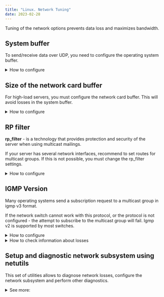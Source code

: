 ```yaml
---
title: "Linux. Network Tuning"
date: 2023-02-28
---
```


Tuning of the network options prevents data loss and maximizes bandwidth.

## System buffer

To send/receive data over UDP, you need to configure the operating system buffer.

<details><summary>How to configure</summary>

The buffer size options should be defined in the `/etc/sysctl.conf` file.
Recommended to use next values for 1G ethernet adapters:

```
net.core.rmem_max = 16777216
net.core.wmem_max = 16777216
net.ipv4.udp_mem = 8388608 12582912 16777216
net.ipv4.tcp_rmem = 4096 87380 8388608
net.ipv4.tcp_wmem = 4096 65536 8388608
net.core.wmem_default = 16777216
net.core.rmem_default = 16777216
net.ipv4.tcp_tw_reuse = 1
```

For 10G ethernet adapters:

```
net.core.rmem_max = 67108864
net.core.wmem_max = 67108864
net.ipv4.udp_mem = 8388608 16777216 33554432
net.ipv4.tcp_rmem = 4096 87380 33554432
net.ipv4.tcp_wmem = 4096 65536 33554432
net.core.wmem_default = 33554432
net.core.rmem_default = 33554432
net.core.default_qdisc=fq
net.ipv4.tcp_congestion_control=bbr
net.ipv4.tcp_tw_reuse = 1
```

For 40G ethernet adapters:

```
net.core.rmem_max = 134217728
net.core.wmem_max = 134217728
net.ipv4.udp_mem = 8388608 33554432 67108864
net.ipv4.tcp_rmem = 4096 87380 67108864
net.ipv4.tcp_wmem = 4096 65536 67108864
net.core.wmem_default = 67108864
net.core.rmem_default = 67108864
net.core.default_qdisc=fq
net.ipv4.tcp_congestion_control=bbr
net.ipv4.tcp_tw_reuse = 1
```

To apply changes restart system or launch:

```sh
sysctl -p
```

You can verify the current values with next command:

```sh
sysctl \
    net.core.rmem_default \
    net.core.rmem_max \
    net.core.wmem_default \
    net.core.wmem_max \
    net.ipv4.udp_mem \
    net.ipv4.tcp_wmem
```

</details>

## Size of the network card buffer

For high-load servers, you must configure the network card buffer. This will avoid losses in the system buffer.

<details><summary>How to configure</summary>

```
[root@astra ~]# ethtool -g eth1
Ring parameters for eth1:
Pre-set maximums:
RX:     4096
RX Mini:    0
RX Jumbo:   0
TX:     4096
Current hardware settings:
RX:     4096
RX Mini:    0
RX Jumbo:   0
TX:     256
```

Here we can see the rx-buffer increased by the maximum. Usually it is quite difficult to find the correct value. The most optimal is average value. With a high-frequency and multi-core processor (>3GHz), you can get good results with maximum buffer size. An example command to increase the buffer:

```sh
ethtool -G eth1 rx 2048
```

</details>

## RP filter

**rp_filter** - is a technology that provides protection and security of the server when using multicast mailings.

If your server has several network interfaces, recommend to set routes for multicast groups. If this is not possible, you must change the rp_filter settings.

<details><summary>How to configure</summary>

Add to the `/etc/sysctl.conf` file next lines:

```
net.ipv4.conf.eth0.rp_filter = 2
```

Where `eth0` is the interface name.

To apply changes restart system or launch:

```sh
sysctl -p
```

</details>

## IGMP Version

Many operating systems send a subscription request to a multicast group in igmp v3 format.

If the network switch cannot work with this protocol, or the protocol is not configured - the attempt to subscribe to the multicast group will fail. Igmp v2 is supported by most switches.

<details><summary>How to configure</summary>

The IGMP version could be defined in the /etc/sysctl.conf file. For example setup IGMPv2 for eth1 interface:

```
net.ipv4.conf.eth1.force_igmp_version=2
```

To apply changes restart system or launch:

```sh
sysctl -p
```

You can verify IGMP version with tcpdump. Launch:

```sh
tcpdump -i eth1 igmp
```

Then try to subscribe to the multicast stream. For example:

```sh
astra --analyze udp://eth1@239.255.1.1:1234
```

</details>

<details><summary>How to check information about losses</summary>

Keywords: missed, dropped, fifo, error, rx.

```sh
ip -s -s link show eth1
```

You need to look at RX Errors. Some network cards provide more detailed information about the nature of the loss:

```sh
ethtool -S eth1
```

Losses can be not only on the network cards of your server. They can also be on the network equipment port. You can find the informaton how to see it in the documentation of the network equipment manufacturer.

</details>

## Setup and diagnostic network subsystem using netutils

This set of utilities allows to diagnose network losses, configure the network subsystem and perform other diagnostics.

<details><summary>See more:</summary>

### Install

```sh
yum install python3
pip3 install netutils-linux
```

### Network-top

![Image](https://cdn.cesbo.com/help/misc/tools-and-utilities/network/linux-network-tuning/net-top.gif)

This utility is needed to evaluate the applied settings and displays the uniformity of the load distribution (interrupts, softirqs, the number of packets per second per processor core) on the server resources, all kinds of packet processing errors. Values that exceed the thresholds are highlighted.

### RSS-ladder

```
# rss-ladder eth1 0
- distributing interrupts of eth1 (-TxRx) on socket 0:"
  - eth1: irq 67 eth1-TxRx-0 -> 0
  - eth1: irq 68 eth1-TxRx-1 -> 1
  - eth1: irq 69 eth1-TxRx-2 -> 2
  - eth1: irq 70 eth1-TxRx-3 -> 3
  - eth1: irq 71 eth1-TxRx-4 -> 8
  - eth1: irq 72 eth1-TxRx-5 -> 9
  - eth1: irq 73 eth1-TxRx-6 -> 10
  - eth1: irq 74 eth1-TxRx-7 -> 11
```

This utility distributes network card interrupts to the cores of the selected physical processor (default is 0).

### Server-info

```
# server-info --rate
cpu:
  BogoMIPS: 7
  CPU MHz: 7
  CPU(s): 1
  Core(s) per socket: 1
  L3 cache: 1
  Socket(s): 10
  Thread(s) per core: 10
  Vendor ID: 10
 disk:
   vda:
     size: 1
     type: 1
 memory:
   MemTotal: 1
   SwapTotal: 10
 net:
   eth1:
     buffers:
       cur: 5
       max: 10
     driver: 1
     queues: 1
 system:
   Hypervisor vendor: 1
   Virtualization type: 1
```

This utility allows you to do two things:

`server-info --show`: see what hardware is installed on the server. In General, it is similar to lshw, but with an emphasis on the parameters of interest to us.

`server-info --rate`: find bottlenecks in server hardware. In General, it is similar to the Windows performance index, but with an emphasis on the parameters of interest to us. The assessment is made on a scale from 1 to 10.

### Other utilities

```sh
rx-buffers-increase eth1
```

automatically increases the buffer of the selected network card to the optimal value.

```sh
maximize-cpu-freq
```

disables the floating frequency of the processor.

### Example 1. As simple as possible

 **Task** :

* Single processor with 4 cores.
* Single 1 Gbps network card (eth0) with 4 combined queues
* incoming traffic 600 Mbit/s, no outgoing traffic
* all queues hang on CPU0, a total of 55,000 interrupts and 350,000 packets per second, of which about 200 packets/sec are lost by the network card. The remaining 3 cores are idle

 **Decision** :

distribute the queues between the cores with the command `rss-ladder eth0`
increase buffer with command `rx-buffers-increase eth0`

### Example 2

 **Task** :

* Two processors with 8 cores
* Two NUMA-nodes
* Two dual-port 10 Gbps network cards (eth0, eth1, eth2, eth3), each port has 16 queues, all tied to node 0, incoming traffic volume: 3 Gbps per each
* Single 1 Gbps network card, 4 queues, tied to node 0, outgoing traffic: 100 Mbps.

 **Decision** :

1. put one of the 10 Gbit/s network cards to another PCI slot, bound to NUMA node 1.
2. Reduce the number of combined queues for 10 Gigabit ports to the number of cores per physical processor:

```
for dev in eth0 eth1 eth2 eth3; do
  ethtool -L $dev combined 8
done
```

3. Distribute interrupts of ports eth0, eth1 on the processor cores getting to NUMA node 0, and ports eth2, eth3 on the processor cores getting to NUMA node1:

```
rss-ladder eth0 0
rss-ladder eth1 0
rss-ladder eth2 1
rss-ladder eth3 1
```

4. Increase eth0, eth1, eth2, eth3 RX buffers:

```
for dev in eth0 eth1 eth2 eth3; do
  rx-buffers-increase $dev
done
```

### Reminder

In the case of network cards with a single queue, you can use RPS to distribute the load between the cores, but this does not eliminate the loss of copying packets into memory.

The distribution of interrupts is based on the calculation of the hash function (the remainder of the division) from the set of protocol, source and destination IP, and source and destination port. The technology is called: Receive-side scaling (RSS).

</details>

